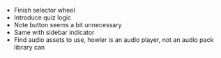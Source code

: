 - Finish selector wheel
- Introduce quiz logic
- Note button seems a bit unnecessary
- Same with sidebar indicator
- Find audio assets to use, howler is an audio player, not an audio pack library
  can
